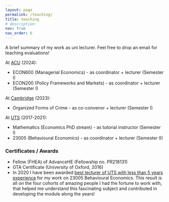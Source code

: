 ```yaml
---
layout: page
permalink: /teaching/
title: teaching
# description: 
nav: true
nav_order: 6
---
```


A brief summary of my work as uni lecturer. Feel free to drop an email for teaching evaluations!

At [ACU](https://www.acu.edu.au/) (2024):

<ul>
	<li>ECON600 (Managerial Economics) - as coordinator + lecturer (Semester I)</li>
	<li>ECON200 (Policy Frameworks and Markets) - as  coordinator + lecturer (Semester I)</li>
</ul>

At [Cambridge](https://www.cam.ac.uk/) (2023):

<ul>
	<li>Organized Forms of Crime - as co-convenor + lecturer (Semester I)</li>
</ul>

At [UTS](https://www.uts.edu.au/) (2017-2021):

<ul>
	<li>Mathematics (Economics PhD stream) - as tutorial instructor (Semester I)</li>
	<li>23005 (Behavioural Economics) - as coordinator + lecturer (Semester II)</li>
</ul>


  <h3>Certificates / Awards</h3>
  <ul>
	<li> Fellow (FHEA) of AdvanceHE (Fellowship no. PR218131)</li>
	<li> GTA Certificate (University of Oxford, 2016)</li>
	<li> In 2020  I have been awarded <a href="https://lx.uts.edu.au/blog/2021/04/13/teaching-behavioral-economics-with-andrea-giovannetti-winner-of-the-vice-chancellors-early-career-teaching-award/"> best lecturer of UTS with less than 5 years experience</a> for my work on 23005 Behavioural Economics. This result is all on the four cohorts of amazing people I had the fortune to work with, that helped me understand this fascinating subject and contributed in developing the module along the years!</li>
	

  </ul>